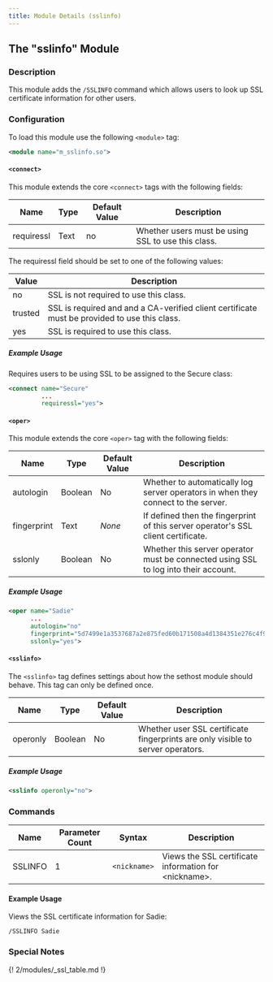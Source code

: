 ```yaml
---
title: Module Details (sslinfo)
---
```


## The "sslinfo" Module

### Description

This module adds the `/SSLINFO` command which allows users to look up SSL certificate information for other users.

### Configuration

To load this module use the following `<module>` tag:

```xml
<module name="m_sslinfo.so">
```

#### `<connect>`

This module extends the core `<connect>` tags with the following fields:

Name       | Type | Default Value | Description
---------  | ---- | ------------- | -----------
requiressl | Text | no            | Whether users must be using SSL to use this class.

The requiressl field should be set to one of the following values:

Value   | Description
------- | -----------
no      | SSL is not required to use this class.
trusted | SSL is required and and a CA-verified client certificate must be provided to use this class.
yes     | SSL is required to use this class.

##### Example Usage

Requires users to be using SSL to be assigned to the Secure class:

```xml
<connect name="Secure"
         ...
         requiressl="yes">
```

#### `<oper>`

This module extends the core `<oper>` tag with the following fields:

Name        | Type    | Default Value | Description
----------- | ------- | ------------- | -----------
autologin   | Boolean | No            | Whether to automatically log server operators in when they connect to the server.
fingerprint | Text    | *None*        | If defined then the fingerprint of this server operator's SSL client certificate.
sslonly     | Boolean | No            | Whether this server operator must be connected using SSL to log into their account.

##### Example Usage

```xml
<oper name="Sadie"
      ...
      autologin="no"
      fingerprint="5d7499e1a3537687a2e875fed60b171508a4d1384351e276c4f961ab80729249"
      sslonly="yes">
```

#### `<sslinfo>`

The `<sslinfo>` tag defines settings about how the sethost module should behave. This tag can only be defined once.

Name     | Type    | Default Value  | Description
-------- | ------- | -------------- | -----------
operonly | Boolean | No             | Whether user SSL certificate fingerprints are only visible to server operators.

##### Example Usage

```xml
<sslinfo operonly="no">
```

### Commands

Name    | Parameter Count | Syntax       | Description
------- | --------------- | ------------ | -----------
SSLINFO | 1               | `<nickname>` | Views the SSL certificate information for &lt;nickname&gt;.

#### Example Usage

Views the SSL certificate information for Sadie:

```plaintext
/SSLINFO Sadie
```

### Special Notes

{! 2/modules/_ssl_table.md !}
